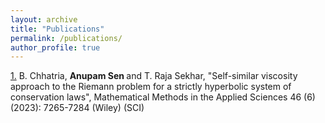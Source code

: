 ```yaml
---
layout: archive
title: "Publications"
permalink: /publications/
author_profile: true
---
```


[1.]([https://ieeexplore.ieee.org/document/6828878/](https://doi.org/10.1002/mma.8969)) B. Chhatria, <b>Anupam Sen </b> and T. Raja Sekhar, "Self-similar viscosity approach to the Riemann problem for a strictly hyperbolic system of conservation laws", Mathematical Methods in the Applied Sciences 46 (6) (2023): 
7265-7284 (Wiley) (SCI)
